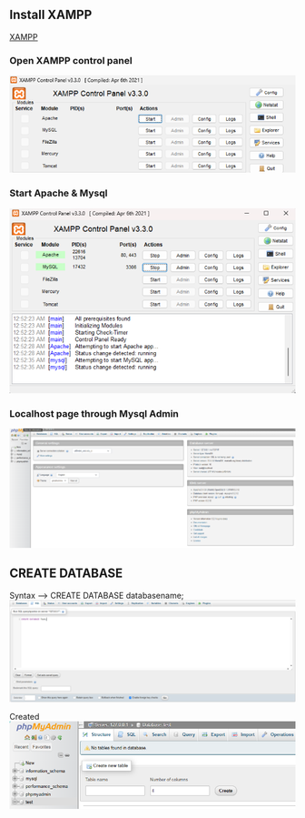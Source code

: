 ## Install XAMPP
[XAMPP](https://www.apachefriends.org/)

### Open XAMPP control panel
![alt text](Xampp1.png)

### Start Apache & Mysql
![alt text](Xampp2.png)

### Localhost page through Mysql Admin
![alt text](Xampp3.png)

## CREATE DATABASE

Syntax --> CREATE DATABASE databasename;
![alt text](Xampp4.png)

Created
![alt text](Xampp5.png)




